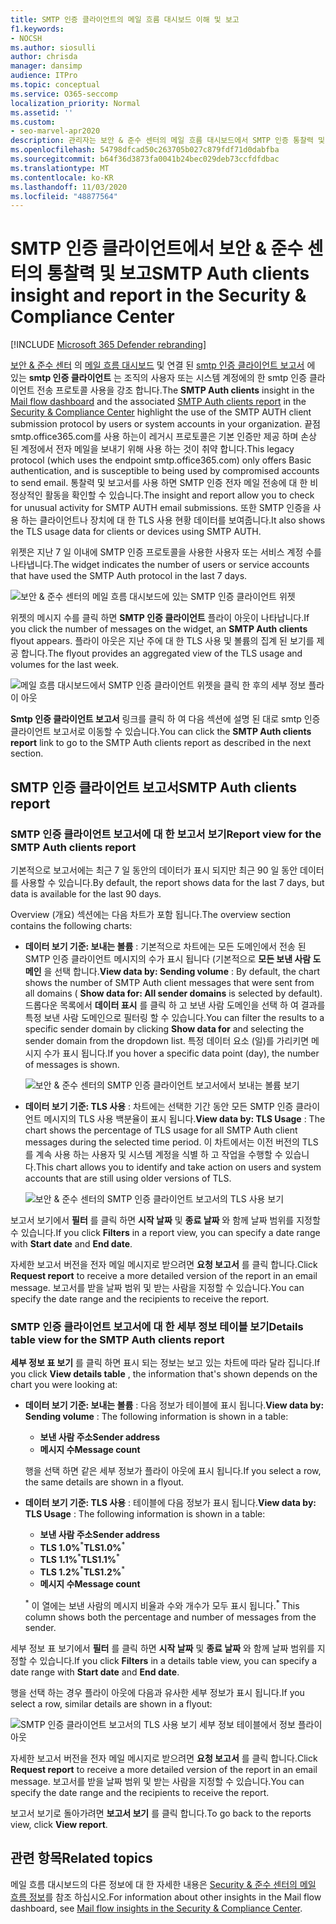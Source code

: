 ```yaml
---
title: SMTP 인증 클라이언트의 메일 흐름 대시보드 이해 및 보고
f1.keywords:
- NOCSH
ms.author: siosulli
author: chrisda
manager: dansimp
audience: ITPro
ms.topic: conceptual
ms.service: O365-seccomp
localization_priority: Normal
ms.assetid: ''
ms.custom:
- seo-marvel-apr2020
description: 관리자는 보안 & 준수 센터의 메일 흐름 대시보드에서 SMTP 인증 통찰력 및 보고서를 사용 하 여 인증 된 SMTP (SMTP 인증)를 사용 하는 조직의 전자 메일 보낸 사람을 모니터링 하 여 전자 메일 메시지를 보내는 방법을 확인할 수 있습니다.
ms.openlocfilehash: 54798dfcad50c263705b027c879fdf71d0dabfba
ms.sourcegitcommit: b64f36d3873fa0041b24bec029deb73ccfdfdbac
ms.translationtype: MT
ms.contentlocale: ko-KR
ms.lasthandoff: 11/03/2020
ms.locfileid: "48877564"
---
```

# <a name="smtp-auth-clients-insight-and-report-in-the-security--compliance-center"></a><span data-ttu-id="50fa4-103">SMTP 인증 클라이언트에서 보안 & 준수 센터의 통찰력 및 보고</span><span class="sxs-lookup"><span data-stu-id="50fa4-103">SMTP Auth clients insight and report in the Security & Compliance Center</span></span>

[!INCLUDE [Microsoft 365 Defender rebranding](../includes/microsoft-defender-for-office.md)]


<span data-ttu-id="50fa4-104">[보안 & 준수 센터](https://protection.office.com) 의 [메일 흐름 대시보드](mail-flow-insights-v2.md) 및 연결 된 [smtp 인증 클라이언트 보고서](#smtp-auth-clients-report) 에 있는 **smtp 인증 클라이언트** 는 조직의 사용자 또는 시스템 계정에의 한 smtp 인증 클라이언트 전송 프로토콜 사용을 강조 합니다.</span><span class="sxs-lookup"><span data-stu-id="50fa4-104">The **SMTP Auth clients** insight in the [Mail flow dashboard](mail-flow-insights-v2.md) and the associated [SMTP Auth clients report](#smtp-auth-clients-report) in the [Security & Compliance Center](https://protection.office.com) highlight the use of the SMTP AUTH client submission protocol by users or system accounts in your organization.</span></span> <span data-ttu-id="50fa4-105">끝점 smtp.office365.com를 사용 하는이 레거시 프로토콜은 기본 인증만 제공 하며 손상 된 계정에서 전자 메일을 보내기 위해 사용 하는 것이 취약 합니다.</span><span class="sxs-lookup"><span data-stu-id="50fa4-105">This legacy protocol (which uses the endpoint smtp.office365.com) only offers Basic authentication, and is susceptible to being used by compromised accounts to send email.</span></span> <span data-ttu-id="50fa4-106">통찰력 및 보고서를 사용 하면 SMTP 인증 전자 메일 전송에 대 한 비정상적인 활동을 확인할 수 있습니다.</span><span class="sxs-lookup"><span data-stu-id="50fa4-106">The insight and report allow you to check for unusual activity for SMTP AUTH email submissions.</span></span> <span data-ttu-id="50fa4-107">또한 SMTP 인증을 사용 하는 클라이언트나 장치에 대 한 TLS 사용 현황 데이터를 보여줍니다.</span><span class="sxs-lookup"><span data-stu-id="50fa4-107">It also shows the TLS usage data for clients or devices using SMTP AUTH.</span></span>

<span data-ttu-id="50fa4-108">위젯은 지난 7 일 이내에 SMTP 인증 프로토콜을 사용한 사용자 또는 서비스 계정 수를 나타냅니다.</span><span class="sxs-lookup"><span data-stu-id="50fa4-108">The widget indicates the number of users or service accounts that have used the SMTP Auth protocol in the last 7 days.</span></span>

![보안 & 준수 센터의 메일 흐름 대시보드에 있는 SMTP 인증 클라이언트 위젯](../../media/mfi-smtp-auth-clients-report-widget.png)

<span data-ttu-id="50fa4-110">위젯의 메시지 수를 클릭 하면 **SMTP 인증 클라이언트** 플라이 아웃이 나타납니다.</span><span class="sxs-lookup"><span data-stu-id="50fa4-110">If you click the number of messages on the widget, an **SMTP Auth clients** flyout appears.</span></span> <span data-ttu-id="50fa4-111">플라이 아웃은 지난 주에 대 한 TLS 사용 및 볼륨의 집계 된 보기를 제공 합니다.</span><span class="sxs-lookup"><span data-stu-id="50fa4-111">The flyout provides an aggregated view of the TLS usage and volumes for the last week.</span></span>

![메일 흐름 대시보드에서 SMTP 인증 클라이언트 위젯을 클릭 한 후의 세부 정보 플라이 아웃](../../media/mfi-smtp-auth-clients-report-details.png)

<span data-ttu-id="50fa4-113">**Smtp 인증 클라이언트 보고서** 링크를 클릭 하 여 다음 섹션에 설명 된 대로 smtp 인증 클라이언트 보고서로 이동할 수 있습니다.</span><span class="sxs-lookup"><span data-stu-id="50fa4-113">You can click the **SMTP Auth clients report** link to go to the SMTP Auth clients report as described in the next section.</span></span>

## <a name="smtp-auth-clients-report"></a><span data-ttu-id="50fa4-114">SMTP 인증 클라이언트 보고서</span><span class="sxs-lookup"><span data-stu-id="50fa4-114">SMTP Auth clients report</span></span>

### <a name="report-view-for-the-smtp-auth-clients-report"></a><span data-ttu-id="50fa4-115">SMTP 인증 클라이언트 보고서에 대 한 보고서 보기</span><span class="sxs-lookup"><span data-stu-id="50fa4-115">Report view for the SMTP Auth clients report</span></span>

<span data-ttu-id="50fa4-116">기본적으로 보고서에는 최근 7 일 동안의 데이터가 표시 되지만 최근 90 일 동안 데이터를 사용할 수 있습니다.</span><span class="sxs-lookup"><span data-stu-id="50fa4-116">By default, the report shows data for the last 7 days, but data is available for the last 90 days.</span></span>

<span data-ttu-id="50fa4-117">Overview (개요) 섹션에는 다음 차트가 포함 됩니다.</span><span class="sxs-lookup"><span data-stu-id="50fa4-117">The overview section contains the following charts:</span></span>

- <span data-ttu-id="50fa4-118">**데이터 보기 기준: 보내는 볼륨** : 기본적으로 차트에는 모든 도메인에서 전송 된 SMTP 인증 클라이언트 메시지의 수가 표시 됩니다 (기본적으로 **모든 보낸 사람 도메인** 을 선택 합니다.</span><span class="sxs-lookup"><span data-stu-id="50fa4-118">**View data by: Sending volume** : By default, the chart shows the number of SMTP Auth client messages that were sent from all domains ( **Show data for: All sender domains** is selected by default).</span></span> <span data-ttu-id="50fa4-119">드롭다운 목록에서 **데이터 표시** 를 클릭 하 고 보낸 사람 도메인을 선택 하 여 결과를 특정 보낸 사람 도메인으로 필터링 할 수 있습니다.</span><span class="sxs-lookup"><span data-stu-id="50fa4-119">You can filter the results to a specific sender domain by clicking **Show data for** and selecting the sender domain from the dropdown list.</span></span> <span data-ttu-id="50fa4-120">특정 데이터 요소 (일)를 가리키면 메시지 수가 표시 됩니다.</span><span class="sxs-lookup"><span data-stu-id="50fa4-120">If you hover a specific data point (day), the number of messages is shown.</span></span>

  ![보안 & 준수 센터의 SMTP 인증 클라이언트 보고서에서 보내는 볼륨 보기](../../media/mfi-smtp-auth-clients-report-sending-volume-view.png)

- <span data-ttu-id="50fa4-122">**데이터 보기 기준: TLS 사용** : 차트에는 선택한 기간 동안 모든 SMTP 인증 클라이언트 메시지의 TLS 사용 백분율이 표시 됩니다.</span><span class="sxs-lookup"><span data-stu-id="50fa4-122">**View data by: TLS Usage** : The chart shows the percentage of TLS usage for all SMTP Auth client messages during the selected time period.</span></span> <span data-ttu-id="50fa4-123">이 차트에서는 이전 버전의 TLS를 계속 사용 하는 사용자 및 시스템 계정을 식별 하 고 작업을 수행할 수 있습니다.</span><span class="sxs-lookup"><span data-stu-id="50fa4-123">This chart allows you to identify and take action on users and system accounts that are still using older versions of TLS.</span></span>

  ![보안 & 준수 센터의 SMTP 인증 클라이언트 보고서의 TLS 사용 보기](../../media/mfi-smtp-auth-clients-report-tls-usage-view.png)

<span data-ttu-id="50fa4-125">보고서 보기에서 **필터** 를 클릭 하면 **시작 날짜** 및 **종료 날짜** 와 함께 날짜 범위를 지정할 수 있습니다.</span><span class="sxs-lookup"><span data-stu-id="50fa4-125">If you click **Filters** in a report view, you can specify a date range with **Start date** and **End date**.</span></span>

<span data-ttu-id="50fa4-126">자세한 보고서 버전을 전자 메일 메시지로 받으려면 **요청 보고서** 를 클릭 합니다.</span><span class="sxs-lookup"><span data-stu-id="50fa4-126">Click **Request report** to receive a more detailed version of the report in an email message.</span></span> <span data-ttu-id="50fa4-127">보고서를 받을 날짜 범위 및 받는 사람을 지정할 수 있습니다.</span><span class="sxs-lookup"><span data-stu-id="50fa4-127">You can specify the date range and the recipients to receive the report.</span></span>

### <a name="details-table-view-for-the-smtp-auth-clients-report"></a><span data-ttu-id="50fa4-128">SMTP 인증 클라이언트 보고서에 대 한 세부 정보 테이블 보기</span><span class="sxs-lookup"><span data-stu-id="50fa4-128">Details table view for the SMTP Auth clients report</span></span>

<span data-ttu-id="50fa4-129">**세부 정보 표 보기** 를 클릭 하면 표시 되는 정보는 보고 있는 차트에 따라 달라 집니다.</span><span class="sxs-lookup"><span data-stu-id="50fa4-129">If you click **View details table** , the information that's shown depends on the chart you were looking at:</span></span>

- <span data-ttu-id="50fa4-130">**데이터 보기 기준: 보내는 볼륨** : 다음 정보가 테이블에 표시 됩니다.</span><span class="sxs-lookup"><span data-stu-id="50fa4-130">**View data by: Sending volume** : The following information is shown in a table:</span></span>

  - <span data-ttu-id="50fa4-131">**보낸 사람 주소**</span><span class="sxs-lookup"><span data-stu-id="50fa4-131">**Sender address**</span></span>
  - <span data-ttu-id="50fa4-132">**메시지 수**</span><span class="sxs-lookup"><span data-stu-id="50fa4-132">**Message count**</span></span>

  <span data-ttu-id="50fa4-133">행을 선택 하면 같은 세부 정보가 플라이 아웃에 표시 됩니다.</span><span class="sxs-lookup"><span data-stu-id="50fa4-133">If you select a row, the same details are shown in a flyout.</span></span>

- <span data-ttu-id="50fa4-134">**데이터 보기 기준: TLS 사용** : 테이블에 다음 정보가 표시 됩니다.</span><span class="sxs-lookup"><span data-stu-id="50fa4-134">**View data by: TLS Usage** : The following information is shown in a table:</span></span>

  - <span data-ttu-id="50fa4-135">**보낸 사람 주소**</span><span class="sxs-lookup"><span data-stu-id="50fa4-135">**Sender address**</span></span>
  - <span data-ttu-id="50fa4-136">**TLS 1.0%**<sup>\*</sup></span><span class="sxs-lookup"><span data-stu-id="50fa4-136">**TLS1.0%**<sup>\*</sup></span></span>
  - <span data-ttu-id="50fa4-137">**TLS 1.1%**<sup>\*</sup></span><span class="sxs-lookup"><span data-stu-id="50fa4-137">**TLS1.1%**<sup>\*</sup></span></span>
  - <span data-ttu-id="50fa4-138">**TLS 1.2%**<sup>\*</sup></span><span class="sxs-lookup"><span data-stu-id="50fa4-138">**TLS1.2%**<sup>\*</sup></span></span>
  - <span data-ttu-id="50fa4-139">**메시지 수**</span><span class="sxs-lookup"><span data-stu-id="50fa4-139">**Message count**</span></span>

  <span data-ttu-id="50fa4-140"><sup>\*</sup> 이 열에는 보낸 사람의 메시지 비율과 수와 개수가 모두 표시 됩니다.</span><span class="sxs-lookup"><span data-stu-id="50fa4-140"><sup>\*</sup> This column shows both the percentage and number of messages from the sender.</span></span>

<span data-ttu-id="50fa4-141">세부 정보 표 보기에서 **필터** 를 클릭 하면 **시작 날짜** 및 **종료 날짜** 와 함께 날짜 범위를 지정할 수 있습니다.</span><span class="sxs-lookup"><span data-stu-id="50fa4-141">If you click **Filters** in a details table view, you can specify a date range with **Start date** and **End date**.</span></span>

<span data-ttu-id="50fa4-142">행을 선택 하는 경우 플라이 아웃에 다음과 유사한 세부 정보가 표시 됩니다.</span><span class="sxs-lookup"><span data-stu-id="50fa4-142">If you select a row, similar details are shown in a flyout:</span></span>

![SMTP 인증 클라이언트 보고서의 TLS 사용 보기 세부 정보 테이블에서 정보 플라이 아웃](../../media/mfi-smtp-auth-clients-report-tls-usage-view-view-details-table-details.png)

<span data-ttu-id="50fa4-144">자세한 보고서 버전을 전자 메일 메시지로 받으려면 **요청 보고서** 를 클릭 합니다.</span><span class="sxs-lookup"><span data-stu-id="50fa4-144">Click **Request report** to receive a more detailed version of the report in an email message.</span></span> <span data-ttu-id="50fa4-145">보고서를 받을 날짜 범위 및 받는 사람을 지정할 수 있습니다.</span><span class="sxs-lookup"><span data-stu-id="50fa4-145">You can specify the date range and the recipients to receive the report.</span></span>

<span data-ttu-id="50fa4-146">보고서 보기로 돌아가려면 **보고서 보기** 를 클릭 합니다.</span><span class="sxs-lookup"><span data-stu-id="50fa4-146">To go back to the reports view, click **View report**.</span></span>

## <a name="related-topics"></a><span data-ttu-id="50fa4-147">관련 항목</span><span class="sxs-lookup"><span data-stu-id="50fa4-147">Related topics</span></span>

<span data-ttu-id="50fa4-148">메일 흐름 대시보드의 다른 정보에 대 한 자세한 내용은 [Security & 준수 센터의 메일 흐름 정보](mail-flow-insights-v2.md)를 참조 하십시오.</span><span class="sxs-lookup"><span data-stu-id="50fa4-148">For information about other insights in the Mail flow dashboard, see [Mail flow insights in the Security & Compliance Center](mail-flow-insights-v2.md).</span></span>
